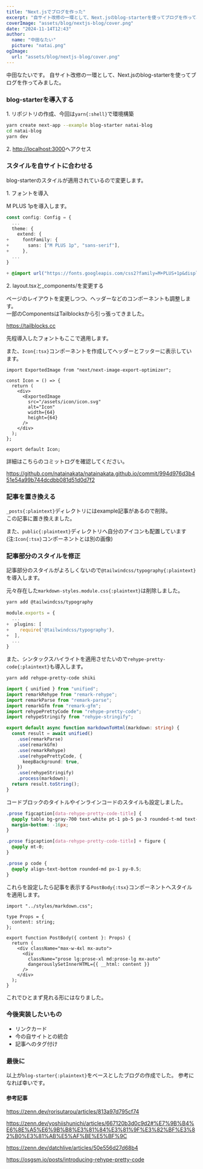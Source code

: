 ```yaml
---
title: "Next.jsでブログを作った"
excerpt: "自サイト改修の一環として、Next.jsのblog-starterを使ってブログを作ってみました。"
coverImage: "assets/blog/nextjs-blog/cover.png"
date: "2024-11-14T12:43"
author:
  name: "中田なたい"
  picture: "natai.png"
ogImage:
  url: "assets/blog/nextjs-blog/cover.png"
---
```


中田なたいです。
自サイト改修の一環として、Next.jsのblog-starterを使ってブログを作ってみました。

### blog-starterを導入する

1\. リポジトリの作成、今回は`yarn{:shell}`で環境構築

```bash title="shell"
yarn create next-app --example blog-starter natai-blog
cd natai-blog
yarn dev
```

2\. [http://localhost:3000](http://localhost:3000)へアクセス

### スタイルを自サイトに合わせる

blog-starterのスタイルが適用されているので変更します。

1\. フォントを導入

M PLUS 1pを導入します。

```ts title="tailwond.config.ts"
const config: Config = {
  ...
  theme: {
    extend: {
+     fontFamily: {
+       sans: ["M PLUS 1p", "sans-serif"],
+     },
  ...
}
```

```css title="src/app/globals.css"
+ @import url("https://fonts.googleapis.com/css2?family=M+PLUS+1p&display=swap");
```

2\. layout.tsxと\_components/を変更する

ページのレイアウトを変更しつつ、ヘッダーなどのコンポーネントも調整します。<br>
一部のComponentsはTailblocksから引っ張ってきました。

https://tailblocks.cc

先程導入したフォントもここで適用します。

また、`Icon{:tsx}`コンポーネントを作成してヘッダーとフッターに表示しています。

```tsx title="src/app/_conponents/Icon.tsx"
import ExportedImage from "next/next-image-export-optimizer";

const Icon = () => {
  return (
    <div>
      <ExportedImage
        src="/assets/icon/icon.svg"
        alt="Icon"
        width={64}
        height={64}
      />
    </div>
  );
};

export default Icon;
```

詳細はこちらのコミットログを確認してください。

https://github.com/natainakata/natainakata.github.io/commit/994d976d3b451e54a99b744dcdbb081d51d0d7f2

### 記事を置き換える

`_posts{:plaintext}`ディレクトリにはexample記事があるので削除。<br>
この記事に置き換えました。

また、`public{:plaintext}`ディレクトリへ自分のアイコンも配置しています (注:`Icon{:tsx}`コンポーネントとは別の画像)

### 記事部分のスタイルを修正

記事部分のスタイルがよろしくないので`@tailwindcss/typography{:plaintext}`を導入します。

元々存在した`markdown-styles.module.css{:plaintext}`は削除しました。

```bash title="shell"
yarn add @tailwindcss/typography
```

```ts title="tailwind.config.ts"
module.exports = {
  ...
+  plugins: [
+    require('@tailwindcss/typography'),
+  ],
  ...
}
```

また、シンタックスハイライトを適用させたいので`rehype-pretty-code{:plaintext}`も導入します。

```bash title="shell"
yarn add rehype-pretty-code shiki
```

```ts title="src/lib/markdownToHtml.ts"
import { unified } from "unified";
import remarkRehype from "remark-rehype";
import remarkParse from "remark-parse";
import remarkGfm from "remark-gfm";
import rehypePrettyCode from "rehype-pretty-code";
import rehypeStringify from "rehype-stringify";

export default async function markdownToHtml(markdown: string) {
  const result = await unified()
    .use(remarkParse)
    .use(remarkGfm)
    .use(remarkRehype)
    .use(rehypePrettyCode, {
      keepBackground: true,
    })
    .use(rehypeStringify)
    .process(markdown);
  return result.toString();
}
```

コードブロックのタイトルやインラインコードのスタイルも設定しました。

```css title="src/styles/markdown.css"
.prose figcaption[data-rehype-pretty-code-title] {
  @apply table bg-gray-700 text-white pt-1 pb-5 px-3 rounded-t-md text-sm;
  margin-bottom: -16px;
}

.prose figcaption[data-rehype-pretty-code-title] + figure {
  @apply mt-0;
}

.prose p code {
  @apply align-text-bottom rounded-md px-1 py-0.5;
}
```

これらを設定したら記事を表示する`PostBody{:tsx}`コンポーネントへスタイルを適用します。

```tsx title="src/app/_components/post-body.tsx"
import "../styles/markdown.css";

type Props = {
  content: string;
};

export function PostBody({ content }: Props) {
  return (
    <div className="max-w-4xl mx-auto">
      <div
        className="prose lg:prose-xl md:prose-lg mx-auto"
        dangerouslySetInnerHTML={{ __html: content }}
      />
    </div>
  );
}
```

これでひとまず見れる形にはなりました。

### 今後実装したいもの

- リンクカード
- 今の自サイトとの統合
- 記事へのタグ付け

### 最後に

以上が`blog-starter{:plaintext}`をベースとしたブログの作成でした。
参考になれば幸いです。

#### 参考記事

https://zenn.dev/rorisutarou/articles/813a97d795cf74

https://zenn.dev/yoshiishunichi/articles/667120b3d0c9d2#%E7%9B%B4%E6%8E%A5%E6%9B%B8%E3%81%84%E3%81%9F%E3%82%BF%E3%82%B0%E3%81%AB%E5%AF%BE%E5%BF%9C

https://zenn.dev/datchlive/articles/50e556d27d68b4

https://osgsm.io/posts/introducing-rehype-pretty-code
